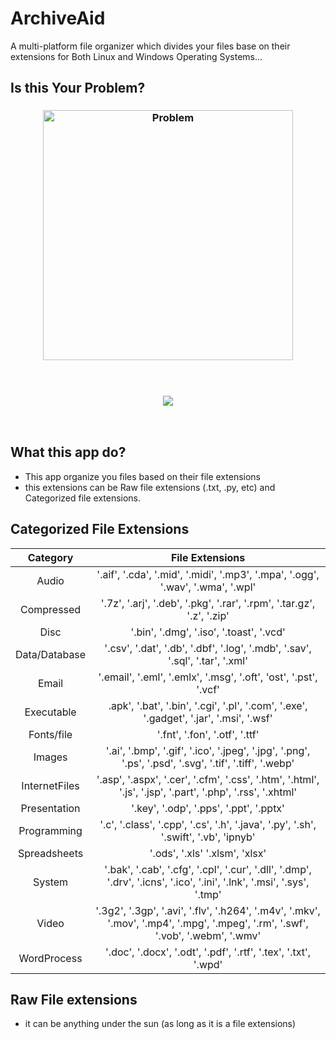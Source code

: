 # ArchiveAid
A multi-platform file organizer which divides your files base on their extensions for Both Linux and Windows Operating Systems...

## Is this Your Problem?
<h3 align="center">
<img align="center" alt="Problem" width="400" src="https://pbs.twimg.com/media/E0KNR2IVkAEco8b?format=png&name=900x900">
</h3> <br>

<h3 align="center">
  <img src="https://readme-typing-svg.herokuapp.com?font=Poppins&pause=1000&color=F70C12&random=false&width=435&lines=WORRY+NO+MORE%2C+ARCHIVE%2FAID+is+HERE!" />
</h3> <br>

## What this app do?
- This app organize you files based on their file extensions
- this extensions can be Raw file extensions (.txt, .py, etc) and Categorized file extensions. 

## Categorized File Extensions
| **Category**    | **File Extensions**       |
|:-------------:|:---------------:|
|Audio         | '.aif', '.cda', '.mid', '.midi', '.mp3', '.mpa', '.ogg', '.wav', '.wma', '.wpl'       |
| Compressed         | '.7z', '.arj', '.deb', '.pkg', '.rar', '.rpm', '.tar.gz', '.z', '.zip'       |
| Disc        | '.bin', '.dmg', '.iso', '.toast', '.vcd'     |
| Data/Database        | '.csv', '.dat', '.db', '.dbf', '.log', '.mdb', '.sav', '.sql', '.tar', '.xml'     |
| Email        | '.email', '.eml', '.emlx', '.msg', '.oft', 'ost', '.pst', '.vcf'     |
| Executable        | .apk', '.bat', '.bin', '.cgi', '.pl', '.com', '.exe', '.gadget', '.jar', '.msi', '.wsf'    |
| Fonts/file      | '.fnt', '.fon', '.otf', '.ttf'    |
| Images      | '.ai', '.bmp', '.gif', '.ico', '.jpeg', '.jpg', '.png', '.ps', '.psd', '.svg', '.tif', '.tiff', '.webp'    |
| InternetFiles      | '.asp', '.aspx', '.cer', '.cfm', '.css', '.htm', '.html', '.js', '.jsp', '.part', '.php', '.rss', '.xhtml'    |
| Presentation     | '.key', '.odp', '.pps', '.ppt', '.pptx' |
| Programming      | '.c', '.class', '.cpp', '.cs', '.h', '.java', '.py', '.sh', '.swift', '.vb', 'ipnyb'   |
| Spreadsheets      | '.ods', '.xls' '.xlsm', 'xlsx'    |
| System      | '.bak', '.cab', '.cfg', '.cpl', '.cur', '.dll', '.dmp', '.drv', '.icns', '.ico', '.ini', '.lnk', '.msi', '.sys', '.tmp'    |
| Video      | '.3g2', '.3gp', '.avi', '.flv', '.h264', '.m4v', '.mkv', '.mov', '.mp4', '.mpg', '.mpeg', '.rm', '.swf', '.vob', '.webm', '.wmv'    |
| WordProcess      | '.doc', '.docx', '.odt', '.pdf', '.rtf', '.tex', '.txt', '.wpd'  |

## Raw File extensions
- it can be anything under the sun (as long as it is a file extensions)
